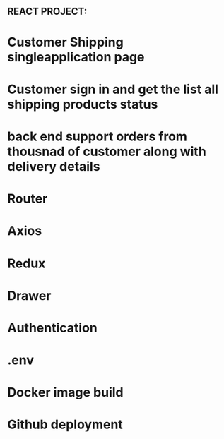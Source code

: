 ## REACT PROJECT:

# Customer Shipping singleapplication page 
# Customer sign in and get the list all shipping products status
# back end support orders from thousnad of customer along with delivery details
##  
# Router
# Axios
# Redux
# Drawer
# Authentication
# .env
# Docker image build
# Github deployment


